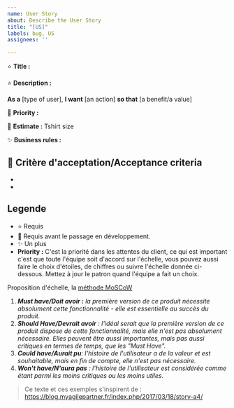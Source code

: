 ```yaml
---
name: User Story
about: Describe the User Story
title: "[US]"
labels: bug, US
assignees: ''

---
```


:star: **Title :** 

:star: **Description :**

**As a** [type of user], **I want** [an action] **so that** [a benefit/a value]<br>

:star2: **Priority :** 
  
:star2: **Estimate :** Tshirt size

:sparkles: **Business rules :**

  
:star2: **Critère d'acceptation/Acceptance criteria**
 -
 -
 -

## Legende 
- :star:  Requis 
- :star2: Requis avant le passage en développement.
- :sparkles: Un plus
- **Priority :** C'est la priorité dans les attentes du client, ce qui est important c'est que toute l'équipe soit d'accord sur l'échelle, vous pouvez aussi faire le choix d'étoiles, de chiffres ou suivre l'échelle donnée ci-dessous. Mettez à jour le patron quand l'équipe a fait un choix.

Proposition d'échelle, la [méthode MoSCoW](https://paper-leaf.com/insights/prioritize-user-stories/)
  1. _**Must have/Doit avoir :** la première version de ce produit nécessite absolument cette fonctionnalité - elle est essentielle au succès du produit._
  2. _**Should Have/Devrait avoir** : l'idéal serait que la première version de ce produit dispose de cette fonctionnalité, mais elle n'est pas absolument nécessaire. Elles peuvent être aussi importantes, mais pas aussi critiques en termes de temps, que les "Must Have"._
  3. _**Could have/Aurait pu**: l'histoire de l'utilisateur a de la valeur et est souhaitable, mais en fin de compte, elle n'est pas nécessaire._
  4. _**Won't have/N'aura pas** : l'histoire de l'utilisateur est considérée comme étant parmi les moins critiques ou les moins utiles._
  
> Ce texte et ces exemples s'inspirent de  : https://blog.myagilepartner.fr/index.php/2017/03/18/story-a4/
